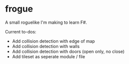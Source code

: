 # frogue

A small roguelike I'm making to learn F#.

Current to-dos:

- Add collision detection with edge of map
- Add collision detection with walls
- Add collision detection with doors (open only, no close)
- Add tileset as seperate module / file
